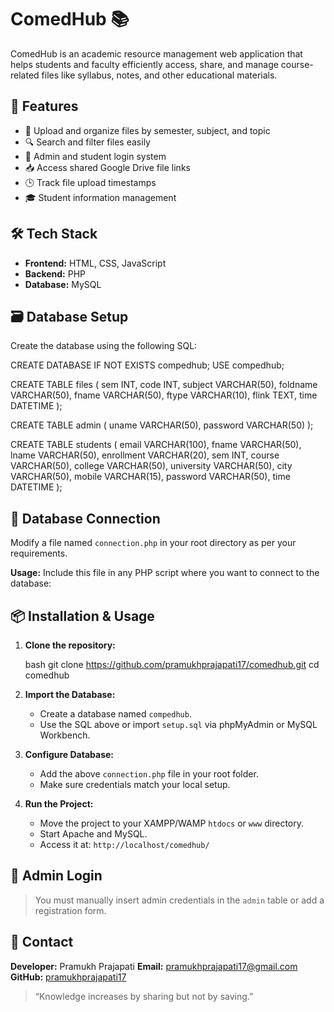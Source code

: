 # ComedHub 📚

ComedHub is an academic resource management web application that helps students and faculty efficiently access, share, and manage course-related files like syllabus, notes, and other educational materials.

## 🚀 Features

- 📂 Upload and organize files by semester, subject, and topic
- 🔍 Search and filter files easily
- 🔐 Admin and student login system
- 📥 Access shared Google Drive file links
- 🕒 Track file upload timestamps
- 🎓 Student information management

## 🛠️ Tech Stack

- **Frontend:** HTML, CSS, JavaScript
- **Backend:** PHP
- **Database:** MySQL

## 🗃️ Database Setup

Create the database using the following SQL:

CREATE DATABASE IF NOT EXISTS compedhub;
USE compedhub;

CREATE TABLE files (
    sem INT,
    code INT,
    subject VARCHAR(50),
    foldname VARCHAR(50),
    fname VARCHAR(50),
    ftype VARCHAR(10),
    flink TEXT,
    time DATETIME
);

CREATE TABLE admin (
    uname VARCHAR(50),
    password VARCHAR(50)
);

CREATE TABLE students (
    email VARCHAR(100),
    fname VARCHAR(50),
    lname VARCHAR(50),
    enrollment VARCHAR(20),
    sem INT,
    course VARCHAR(50),
    college VARCHAR(50),
    university VARCHAR(50),
    city VARCHAR(50),
    mobile VARCHAR(15),
    password VARCHAR(50),
    time DATETIME
);


## 🔌 Database Connection

Modify a file named `connection.php` in your root directory as per your requirements.

**Usage:**
Include this file in any PHP script where you want to connect to the database:



## 📦 Installation & Usage

1. **Clone the repository:**

   bash
   git clone https://github.com/pramukhprajapati17/comedhub.git
   cd comedhub

2. **Import the Database:**

   * Create a database named `compedhub`.
   * Use the SQL above or import `setup.sql` via phpMyAdmin or MySQL Workbench.

3. **Configure Database:**

   * Add the above `connection.php` file in your root folder.
   * Make sure credentials match your local setup.

4. **Run the Project:**

   * Move the project to your XAMPP/WAMP `htdocs` or `www` directory.
   * Start Apache and MySQL.
   * Access it at: `http://localhost/comedhub/`

## 🔐 Admin Login

> You must manually insert admin credentials in the `admin` table or add a registration form.

## 📧 Contact

**Developer:** Pramukh Prajapati
**Email:** [pramukhprajapati17@gmail.com](mailto:pramukhprajapati17@gmail.com)
**GitHub:** [pramukhprajapati17](https://github.com/pramukhprajapati17)

> “Knowledge increases by sharing but not by saving.”